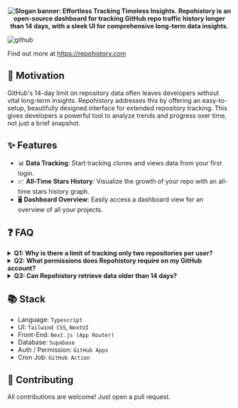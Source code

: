 <p align="center">
  <b>
    <picture>
      <source media="(prefers-color-scheme: dark)" srcset="https://github.com/repohistory/repohistory/assets/74842863/f6e17fa3-3b2a-4032-a869-d3ca560ff522">
      <img alt="Slogan banner: Effortless Tracking Timeless Insights." src="https://github.com/repohistory/repohistory/assets/74842863/3b321e1e-c8de-4aa8-928e-a73d382e197d">
    </picture>
    Repohistory is an open-source dashboard for tracking GitHub repo traffic history longer than 14 days, with a sleek UI for comprehensive long-term data insights.
    </b>
</p>

![github](https://github.com/repohistory/repohistory/assets/74842863/6bbceee7-fb6f-4eba-8665-4b1106883a3c)

Find out more at https://repohistory.com

## 🎯 Motivation

GitHub's 14-day limit on repository data often leaves developers without vital long-term insights. Repohistory addresses this by offering an easy-to-setup, beautifully designed interface for extended repository tracking. This gives developers a powerful tool to analyze trends and progress over time, not just a brief snapshot.

## ✨ Features

- 📊 **Data Tracking**: Start tracking clones and views data from your first login.
- 📈 **All-Time Stars History**: Visualize the growth of your repo with an all-time stars history graph.
- 🖥️ **Dashboard Overview**: Easily access a dashboard view for an overview of all your projects.

## ❓ FAQ

<details>
<summary><b>Q1: Why is there a limit of tracking only two repositories per user?</b></summary>
We're using Supabase's free plan, which has certain usage limits. The two-repo limit helps us stay within these quotas. As Repohistory grows, we plan to revisit and potentially increase this limit based on our capacity and project's expansion.
</details>

<details>
<summary><b>Q2: What permissions does Repohistory require on my GitHub account?</b></summary>
Repohistory uses GitHub Apps to request specific permissions from users. We require read access to <a href="https://docs.github.com/en/rest/overview/permissions-required-for-github-apps?apiVersion=2022-11-28#repository-permissions-for-metadata">Metadata</a> for basic information, and read access to <a href="https://docs.github.com/en/rest/overview/permissions-required-for-github-apps?apiVersion=2022-11-28#repository-permissions-for-administration">Administration</a> for traffic data.
</details>

<details>
<summary><b>Q3: Can Repohistory retrieve data older than 14 days?</b></summary>
No, GitHub provides access to data only for the past 14 days. However, Repohistory will accumulate and make available data extending beyond the 14-day limit from your first login.
</details>

## 📚 Stack

- Language: `Typescript`
- UI: `Tailwind CSS`, `NextUI`
- Front-End: `Next.js (App Router)`
- Database: `Supabase`
- Auth / Permission: `GitHub Apps`
- Cron Job: `GitHub Action`

## 🦾 Contributing

All contributions are welcome! Just open a pull request.
